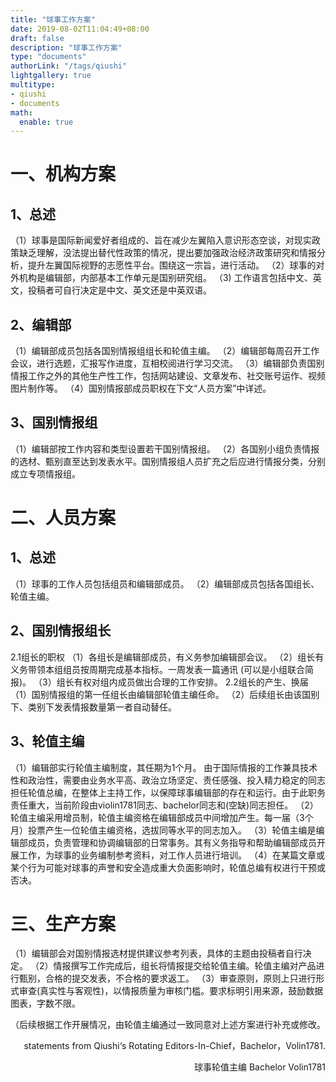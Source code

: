 ```yaml
---
title: "球事工作方案"
date: 2019-08-02T11:04:49+08:00
draft: false
description: "球事工作方案"
type: "documents"
authorLink: "/tags/qiushi"
lightgallery: true
multitype:
- qiushi
- documents
math:
  enable: true
---
```



# 一、机构方案
## 1、总述
（1）球事是国际新闻爱好者组成的、旨在减少左翼陷入意识形态空谈，对现实政策缺乏理解，没法提出替代性政策的情况，提出要加强政治经济政策研究和情报分析，提升左翼国际视野的志愿性平台。围绕这一宗旨，进行活动。 
（2）球事的对外机构是编辑部，内部基本工作单元是国别研究组。 
（3)  工作语言包括中文、英文，投稿者可自行决定是中文、英文还是中英双语。  
## 2、编辑部
（1）编辑部成员包括各国别情报组组长和轮值主编。 
（2）编辑部每周召开工作会议，进行选题，汇报写作进度，互相校阅进行学习交流。 
（3）编辑部负责国别情报工作之外的其他生产性工作，包括网站建设、文章发布、社交账号运作、视频图片制作等。 
（4）国别情报部成员职权在下文“人员方案”中详述。 
## 3、国别情报组
（1）编辑部按工作内容和类型设置若干国别情报组。 
（2）各国别小组负责情报的选材、甄别直至达到发表水平。国别情报组人员扩充之后应进行情报分类，分别成立专项情报组。 
# 二、人员方案
## 1、总述
（1）球事的工作人员包括组员和编辑部成员。 
（2）编辑部成员包括各国组长、轮值主编。 
## 2、国别情报组长
2.1组长的职权
（1）各组长是编辑部成员，有义务参加编辑部会议。 
（2）组长有义务带领本组组员按周期完成基本指标。一周发表一篇通讯 (可以是小组联合简报)。 
（3）组长有权对组内成员做出合理的工作安排。 
2.2组长的产生、换届
（1）国别情报组的第一任组长由编辑部轮值主编任命。 
（2）后续组长由该国别下、类别下发表情报数量第一者自动替任。 
## 3、轮值主编
（1）编辑部实行轮值主编制度，其任期为1个月。 
由于国际情报的工作兼具技术性和政治性，需要由业务水平高、政治立场坚定、责任感强、投入精力稳定的同志担任轮值总编，在整体上主持工作，以保障球事编辑部的存在和运行。由于此职务责任重大，当前阶段由violin1781同志、bachelor同志和(空缺)同志担任。 
（2）轮值主编采用增员制，轮值主编资格在编辑部成员中间增加产生。每一届（3个月）投票产生一位轮值主编资格，选拔同等水平的同志加入。 
（3）轮值主编是编辑部成员，负责管理和协调编辑部的日常事务。其有义务指导和帮助编辑部成员开展工作，为球事的业务编制参考资料，对工作人员进行培训。 
（4）在某篇文章或某个行为可能对球事的声誉和安全造成重大负面影响时，轮值总编有权进行干预或否决。 

# 三、生产方案
（1）编辑部会对国别情报选材提供建议参考列表，具体的主题由投稿者自行决定。 
（2）情报撰写工作完成后，组长将情报提交给轮值主编。轮值主编对产品进行甄别，合格的提交发表，不合格的要求返工。 
（3）审查原则，原则上只进行形式审查(真实性与客观性)，以情报质量为审核门槛。要求标明引用来源，鼓励数据图表，字数不限。 

（后续根据工作开展情况，由轮值主编通过一致同意对上述方案进行补充或修改。


<p align="right">statements from Qiushi‘s Rotating Editors-In-Chief，Bachelor，Volin1781.</p> 

<p align="right">球事轮值主编 Bachelor Volin1781</p>